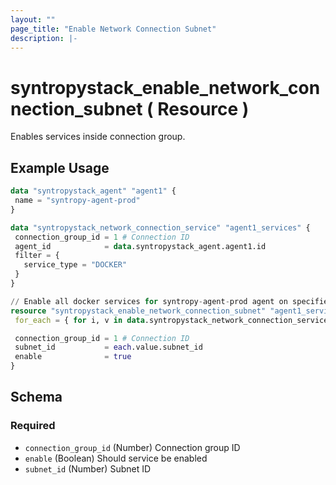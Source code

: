 ```yaml
---
layout: ""
page_title: "Enable Network Connection Subnet"
description: |-
---
```


# syntropystack_enable_network_connection_subnet ( Resource )

Enables services inside connection group.

## Example Usage
 ```terraform
data "syntropystack_agent" "agent1" {
  name = "syntropy-agent-prod"
}

data "syntropystack_network_connection_service" "agent1_services" {
  connection_group_id = 1 # Connection ID
  agent_id            = data.syntropystack_agent.agent1.id
  filter = {
    service_type = "DOCKER"
  }
}

// Enable all docker services for syntropy-agent-prod agent on specified connection
resource "syntropystack_enable_network_connection_subnet" "agent1_services" {
  for_each = { for i, v in data.syntropystack_network_connection_service.agent1_services.subnets : i => v }

  connection_group_id = 1 # Connection ID
  subnet_id           = each.value.subnet_id
  enable              = true
}
```

 <!-- schema generated by tfplugindocs -->
## Schema

### Required

- `connection_group_id` (Number) Connection group ID
- `enable` (Boolean) Should service be enabled
- `subnet_id` (Number) Subnet ID

